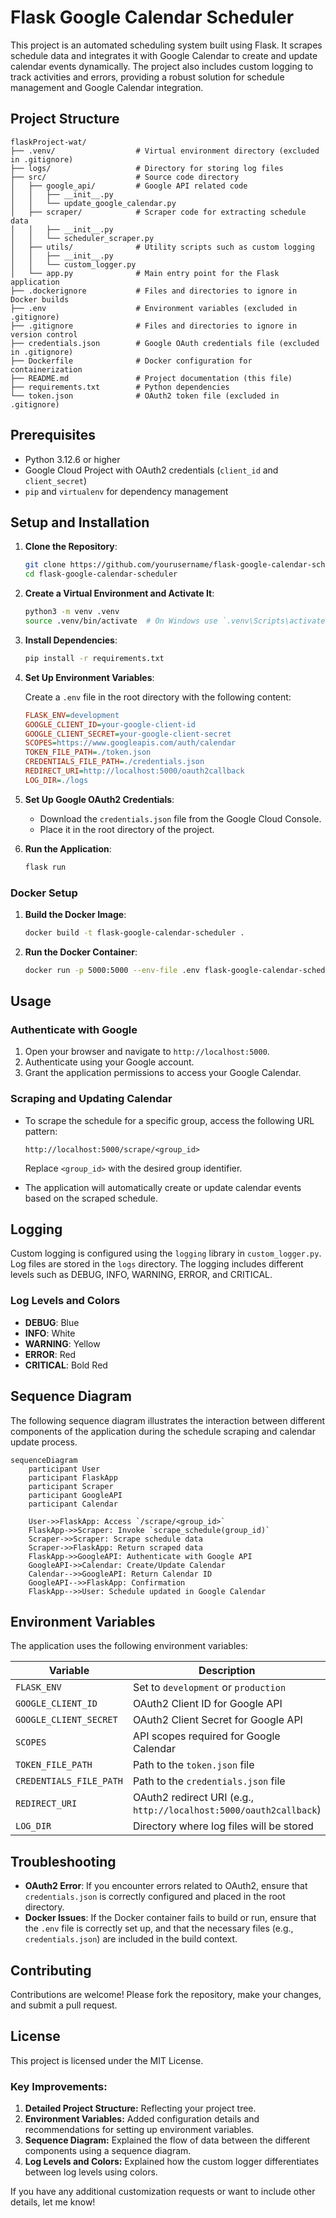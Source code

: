 
# Flask Google Calendar Scheduler

This project is an automated scheduling system built using Flask. It scrapes schedule data and integrates it with Google Calendar to create and update calendar events dynamically. The project also includes custom logging to track activities and errors, providing a robust solution for schedule management and Google Calendar integration.

## Project Structure

```plaintext
flaskProject-wat/
├── .venv/                  # Virtual environment directory (excluded in .gitignore)
├── logs/                   # Directory for storing log files
├── src/                    # Source code directory
│   ├── google_api/         # Google API related code
│   │   ├── __init__.py
│   │   └── update_google_calendar.py
│   ├── scraper/            # Scraper code for extracting schedule data
│   │   ├── __init__.py
│   │   └── scheduler_scraper.py
│   ├── utils/              # Utility scripts such as custom logging
│   │   ├── __init__.py
│   │   └── custom_logger.py
│   └── app.py              # Main entry point for the Flask application
├── .dockerignore           # Files and directories to ignore in Docker builds
├── .env                    # Environment variables (excluded in .gitignore)
├── .gitignore              # Files and directories to ignore in version control
├── credentials.json        # Google OAuth credentials file (excluded in .gitignore)
├── Dockerfile              # Docker configuration for containerization
├── README.md               # Project documentation (this file)
├── requirements.txt        # Python dependencies
└── token.json              # OAuth2 token file (excluded in .gitignore)
```

## Prerequisites

- Python 3.12.6 or higher
- Google Cloud Project with OAuth2 credentials (`client_id` and `client_secret`)
- `pip` and `virtualenv` for dependency management

## Setup and Installation

1. **Clone the Repository**:

   ```bash
   git clone https://github.com/yourusername/flask-google-calendar-scheduler.git
   cd flask-google-calendar-scheduler
   ```

2. **Create a Virtual Environment and Activate It**:

   ```bash
   python3 -m venv .venv
   source .venv/bin/activate  # On Windows use `.venv\Scripts\activate`
   ```

3. **Install Dependencies**:

   ```bash
   pip install -r requirements.txt
   ```

4. **Set Up Environment Variables**:

   Create a `.env` file in the root directory with the following content:

   ```ini
   FLASK_ENV=development
   GOOGLE_CLIENT_ID=your-google-client-id
   GOOGLE_CLIENT_SECRET=your-google-client-secret
   SCOPES=https://www.googleapis.com/auth/calendar
   TOKEN_FILE_PATH=./token.json
   CREDENTIALS_FILE_PATH=./credentials.json
   REDIRECT_URI=http://localhost:5000/oauth2callback
   LOG_DIR=./logs
   ```

5. **Set Up Google OAuth2 Credentials**:

   - Download the `credentials.json` file from the Google Cloud Console.
   - Place it in the root directory of the project.

6. **Run the Application**:

   ```bash
   flask run
   ```

### Docker Setup

1. **Build the Docker Image**:

   ```bash
   docker build -t flask-google-calendar-scheduler .
   ```

2. **Run the Docker Container**:

   ```bash
   docker run -p 5000:5000 --env-file .env flask-google-calendar-scheduler
   ```

## Usage

### Authenticate with Google

1. Open your browser and navigate to `http://localhost:5000`.
2. Authenticate using your Google account.
3. Grant the application permissions to access your Google Calendar.

### Scraping and Updating Calendar

- To scrape the schedule for a specific group, access the following URL pattern:

  ```
  http://localhost:5000/scrape/<group_id>
  ```

  Replace `<group_id>` with the desired group identifier.

- The application will automatically create or update calendar events based on the scraped schedule.

## Logging

Custom logging is configured using the `logging` library in `custom_logger.py`. Log files are stored in the `logs` directory. The logging includes different levels such as DEBUG, INFO, WARNING, ERROR, and CRITICAL.

### Log Levels and Colors

- **DEBUG**: Blue
- **INFO**: White
- **WARNING**: Yellow
- **ERROR**: Red
- **CRITICAL**: Bold Red

## Sequence Diagram

The following sequence diagram illustrates the interaction between different components of the application during the schedule scraping and calendar update process.

```mermaid
sequenceDiagram
    participant User
    participant FlaskApp
    participant Scraper
    participant GoogleAPI
    participant Calendar

    User->>FlaskApp: Access `/scrape/<group_id>`
    FlaskApp->>Scraper: Invoke `scrape_schedule(group_id)`
    Scraper->>Scraper: Scrape schedule data
    Scraper->>FlaskApp: Return scraped data
    FlaskApp->>GoogleAPI: Authenticate with Google API
    GoogleAPI->>Calendar: Create/Update Calendar
    Calendar-->>GoogleAPI: Return Calendar ID
    GoogleAPI-->>FlaskApp: Confirmation
    FlaskApp-->>User: Schedule updated in Google Calendar
```

## Environment Variables

The application uses the following environment variables:

| Variable                | Description                                      |
|-------------------------|--------------------------------------------------|
| `FLASK_ENV`             | Set to `development` or `production`             |
| `GOOGLE_CLIENT_ID`      | OAuth2 Client ID for Google API                  |
| `GOOGLE_CLIENT_SECRET`  | OAuth2 Client Secret for Google API              |
| `SCOPES`                | API scopes required for Google Calendar          |
| `TOKEN_FILE_PATH`       | Path to the `token.json` file                    |
| `CREDENTIALS_FILE_PATH` | Path to the `credentials.json` file              |
| `REDIRECT_URI`          | OAuth2 redirect URI (e.g., `http://localhost:5000/oauth2callback`) |
| `LOG_DIR`               | Directory where log files will be stored         |

## Troubleshooting

- **OAuth2 Error**: If you encounter errors related to OAuth2, ensure that `credentials.json` is correctly configured and placed in the root directory.
- **Docker Issues**: If the Docker container fails to build or run, ensure that the `.env` file is correctly set up, and that the necessary files (e.g., `credentials.json`) are included in the build context.

## Contributing

Contributions are welcome! Please fork the repository, make your changes, and submit a pull request.

## License

This project is licensed under the MIT License.


### Key Improvements:
1. **Detailed Project Structure:** Reflecting your project tree.
2. **Environment Variables:** Added configuration details and recommendations for setting up environment variables.
3. **Sequence Diagram:** Explained the flow of data between the different components using a sequence diagram.
4. **Log Levels and Colors:** Explained how the custom logger differentiates between log levels using colors.

If you have any additional customization requests or want to include other details, let me know!
